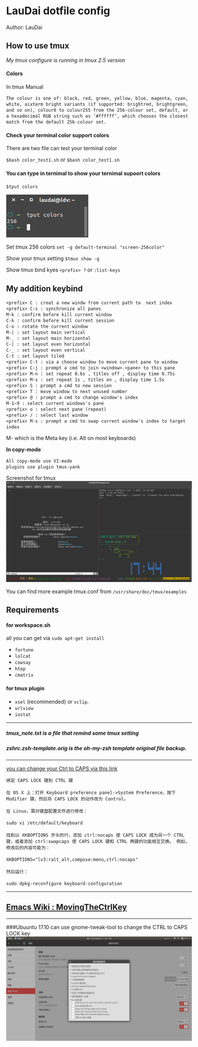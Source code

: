 LauDai dotfile config
===
Author: LauDai

How to use tmux
---

*My tmux configure is running in tmux 2.5 version*

#### Colors
In tmux Manual
```
The colour is one of: black, red, green, yellow, blue, magenta, cyan, white, aixterm bright variants (if supported: brightred, brightgreen, and so on), colour0 to colour255 from the 256-colour set, default, or a hexadecimal RGB string such as ‘#ffffff’, which chooses the closest match from the default 256-colour set.
```
#### Check your terminal color support colors
There are two file can test your terminal color

`$bash color_test1.sh`
or
`$bash color_test1.sh`

#### You can type in ternimal to show your ternimal supoort colors
`$tput colors`

![ternimal suppotr colors](screenshot/tput_colors.png)

Set tmux 256 colors
`set -g default-terminal "screen-256color"`


Show your tmux setting
`$tmux show -g`

Show tmux bind kyes
`<prefix> ?`
or
`:list-keys`


**My addition keybind**
---
```
<prefix> C : creat a new windw from current path to  next index
<prefix> C-s : synchronize all panes
M-k : confirm before kill current window
C-k : confirm before kill current session
C-o : rotate the current window
M-| : set layout main vertical
M-_ : set layout main horizontal
C-| : set layout even horizontal
C-_ : set layout even vertical
C-t : set layout tiled
<prefix> C-t : via a choose window to move current pane to window
<prefix> C-j : prompt a cmd to join <window>.<pane> to this pane
<prefix> M-n : set repeat 0.6s , titles off , display time 0.75s
<prefix> M-s : set repeat 1s , titles on , display time 1.5s
<prefix> S : prompt a cmd to new session
<prefix> T : move window to next unused number
<prefix> @ : prompt a cmd to change window's index
M-1~9 : select current windows's pane
<prefix> o : select next pane (repeat)
<prefix> / : select last window
<prefix> M-s : prompt a cmd to swap current window's index to target index
```
M- which is the Meta key (i.e. Alt on most keyboards)

**In copy-mode**
```
All copy-mode use VI-mode
plugins use plugin tmux-yank
```

Screenshot for tmux
![tmux2.5 screenshoot](screenshot/tmux2.5.png)

You can find more example tmux.conf from
`/usr/share/doc/tmux/examples`

Requirements
---
#### for workspace.sh
all you can get via `sudo apt-get install `
* `fortune `
* `lolcat`
* `cowsay`
* `htop`
* `cmatrix`
#### for tmux plugin
* `xsel` (recommended) or `xclip`.
* `urlview`
* `iostat`

---
##### tmux_note.txt is a file that remind some tmux setting
##### zshrc.zsh-template.orig is the oh-my-zsh template original file backup.
---

[you can change your Ctrl to CAPS via this link](http://www.atjiang.com/pragmatic-tmux-configure/)
```
绑定 CAPS LOCK 键到 CTRL 键

在 OS X 上：打开 Keyboard preference panel->System Preference，按下 Modifier 键，然后将 CAPS LOCK 的动作改为 Control。

在 Linux，需对键盘配置文件进行修改：

sudo vi /etc/default/keyboard

找到以 XKBOPTIONS 开头的行，添加 ctrl:nocaps 使 CAPS LOCK 成为另一个 CTRL 键，或者添加 ctrl:swapcaps 使 CAPS LOCK 键和 CTRL 两键的功能相互交换。 例如，修改后的内容可能为：

XKBOPTIONS="lv3:ralt_alt,compose:menu,ctrl:nocaps"

然后运行：

sudo dpkg-reconfigure keyboard-configuration
```
---
## [Emacs Wiki : MovingTheCtrlKey](https://www.emacswiki.org/emacs/MovingTheCtrlKey)
---
###Ubuuntu 17.10 can use gnome-tweak-tool to change the CTRL to CAPS LOCK key
![gnome-tweak-tool cahnge CTRL2CAPS](screenshot/gnome-tweak-tool_changeCTRL2CAPS.png)
